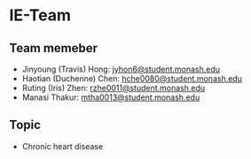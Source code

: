 # IE-Team
## Team memeber
- Jinyoung (Travis) Hong: jyhon6@student.monash.edu
- Haotian (Duchenne) Chen: hche0080@student.monash.edu
- Ruting (Iris) Zhen: rzhe0011@student.monash.edu
- Manasi Thakur: mtha0013@student.monash.edu

## Topic
- Chronic heart disease
